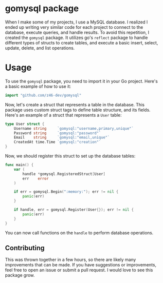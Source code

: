 # gomysql package

When I make some of my projects, I use a MySQL database. I realized I ended up writing very similar code for each project to connect to the database, execute queries, and handle results. To avoid this repetition, I created the `gomysql` package. It utilizes go's `reflect` package to handle different types of structs to create tables, and execute a basic insert, select, update, delete, and list operations.

# Usage

To use the `gomysql` package, you need to import it in your Go project. Here's a basic example of how to use it:

```go
import "github.com/z46-dev/gomysql"
```

Now, let's create a struct that represents a table in the database. This package uses custom struct tags to define table structure, and its fields. Here's an example of a struct that represents a `User` table:

```go
type User struct {
    Username string     `gomysql:"username,primary,unique"`
    Password string     `gomysql:"password"`
    Email    string     `gomysql:"email,unique"`
    CreatedAt time.Time `gomysql:"creation"`
}
```

Now, we should register this struct to set up the database tables:

```go
func main() {
    var (
        handle *gomysql.RegisteredStruct[User]
        err    error
    )

    if err = gomysql.Begin(":memory:"); err != nil {
        panic(err)
    }

    if handle, err = gomysql.Register(User{}); err != nil {
        panic(err)
    }
}
```

You can now call functions on the `handle` to perform database operations.

## Contributing

This was thrown together in a few hours, so there are likely many improvements that can be made. If you have suggestions or improvements, feel free to open an issue or submit a pull request. I would love to see this package grow.